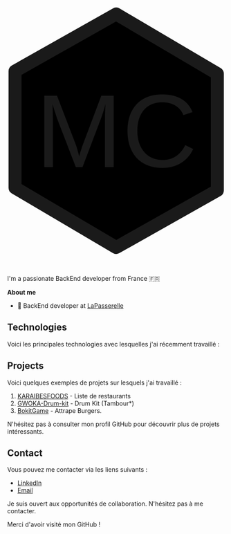 

<p align="center"><a href="https://matthcorvo.github.io/PortfolioDevWeb/"><svg id="logo" xmlns="http://www.w3.org/2000/svg" role="img" viewBox="0 0 84 96">
                        <title>Logo</title>
                        <g transform="translate(-8.000000, -2.000000)">
                            <g transform="translate(11.000000, 5.000000)">
                                <polygon id="Shape" stroke="currentColor" stroke-width="5" stroke-linecap="round"
                                    stroke-linejoin="round" points="39 0 0 22 0 67 39 90 78 68 78 23"></polygon>
                                <text x="8" y="59" font-size="40" font-family="Arial" fill="currentColor">MC</text>
                            </g>
                        </g>
                    </svg>
</a></p>

<br />

I'm a passionate BackEnd developer from France 🇫🇷

**About me**

- 💼 BackEnd developer at [LaPasserelle](https://www.lapasserelle.school/)

## Technologies

Voici les principales technologies avec lesquelles j'ai récemment travaillé :


## Projects

Voici quelques exemples de projets sur lesquels j'ai travaillé :

1. [KARAIBESFOODS](https://matthcorvo.github.io/KARAIBESFOODS/) - Liste de restaurants
2. [GWOKA-Drum-kit](https://matthcorvo.github.io/Mon-GWOKA-Drum-kit/) - Drum Kit (Tambour*)
3. [BokitGame](https://matthcorvo.github.io/BokitGame/) - Attrape Burgers.

N'hésitez pas à consulter mon profil GitHub pour découvrir plus de projets intéressants.

## Contact

Vous pouvez me contacter via les liens suivants :

- [LinkedIn](https://www.linkedin.com/in/corvomatthieu/)
- [Email](promatthcorvo@gmail.com)

Je suis ouvert aux opportunités de collaboration. N'hésitez pas à me contacter.

Merci d'avoir visité mon GitHub !
